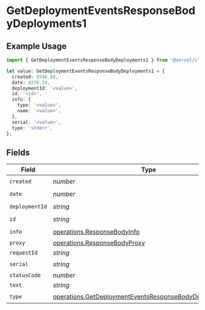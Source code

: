 # GetDeploymentEventsResponseBodyDeployments1

## Example Usage

```typescript
import { GetDeploymentEventsResponseBodyDeployments1 } from '@vercel/client/models/operations';

let value: GetDeploymentEventsResponseBodyDeployments1 = {
  created: 5546.88,
  date: 4278.34,
  deploymentId: '<value>',
  id: '<id>',
  info: {
    type: '<value>',
    name: '<value>',
  },
  serial: '<value>',
  type: 'stderr',
};
```

## Fields

| Field          | Type                                                                                                                                   | Required           | Description |
| -------------- | -------------------------------------------------------------------------------------------------------------------------------------- | ------------------ | ----------- |
| `created`      | _number_                                                                                                                               | :heavy_check_mark: | N/A         |
| `date`         | _number_                                                                                                                               | :heavy_check_mark: | N/A         |
| `deploymentId` | _string_                                                                                                                               | :heavy_check_mark: | N/A         |
| `id`           | _string_                                                                                                                               | :heavy_check_mark: | N/A         |
| `info`         | [operations.ResponseBodyInfo](../../models/operations/responsebodyinfo.md)                                                             | :heavy_check_mark: | N/A         |
| `proxy`        | [operations.ResponseBodyProxy](../../models/operations/responsebodyproxy.md)                                                           | :heavy_minus_sign: | N/A         |
| `requestId`    | _string_                                                                                                                               | :heavy_minus_sign: | N/A         |
| `serial`       | _string_                                                                                                                               | :heavy_check_mark: | N/A         |
| `statusCode`   | _number_                                                                                                                               | :heavy_minus_sign: | N/A         |
| `text`         | _string_                                                                                                                               | :heavy_minus_sign: | N/A         |
| `type`         | [operations.GetDeploymentEventsResponseBodyDeploymentsType](../../models/operations/getdeploymenteventsresponsebodydeploymentstype.md) | :heavy_check_mark: | N/A         |
